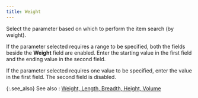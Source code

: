 ```yaml
---
title: Weight
---
```



Select the parameter based on which to perform the item search (by weight).


If the parameter selected requires a range to be specified, both the  fields beside the **Weight** field  are enabled. Enter the starting value in the first field and the ending  value in the second field.


If the parameter selected requires one value to be specified, enter  the value in the first field. The second field is disabled.


{:.see_also}
See also
: [Weight,  Length, Breadth, Height, Volume](JavaScript:RelatedTopics1.Click())<!--Metadata type="DesignerControl" startspan
<object CLASSID="clsid:ADB880A6-D8FF-11CF-9377-00AA003B7A11"
	ID=RelatedTopics1
	TYPE="application/x-oleobject">
</object>-->

<object classid="clsid:ADB880A6-D8FF-11CF-9377-00AA003B7A11" id="RelatedTopics1" type="application/x-oleobject"> 
 <param name="Command" value="Related Topics">
<param name="Window" value="second">
<param name="Item1" value="Weight, Length, Breadth, 
Height, Volume;{{site.mi_chm}}/finding-items/find-item-details/more-choice-details/weight_length_breadth_height_volume_find_item_content.html">
</object><!--Metadata type="DesignerControl" endspan-->
